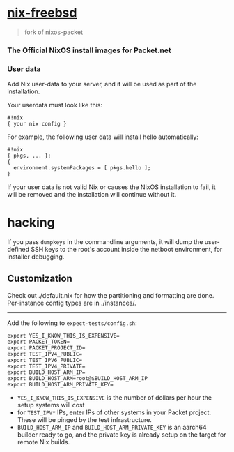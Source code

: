 # [nix-freebsd](#)

> fork of nixos-packet 

### The Official NixOS install images for Packet.net

### User data

Add Nix user-data to your server, and it will be used as part of the
installation.

Your userdata must look like this:

```
#!nix
{ your nix config }
```

For example, the following user data will install hello automatically:

```
#!nix
{ pkgs, ... }:
{
  environment.systemPackages = [ pkgs.hello ];
}
```

If your user data is not valid Nix or causes the NixOS installation to
fail, it will be removed and the installation will continue without
it.

# hacking

If you pass `dumpkeys` in the commandline arguments, it will dump the
user-defined SSH keys to the root's account inside the netboot
environment, for installer debugging.

## Customization

Check out ./default.nix for how the partitioning and formatting are
done. Per-instance config types are in ./instances/.

---

Add the following to `expect-tests/config.sh`:

```
export YES_I_KNOW_THIS_IS_EXPENSIVE=
export PACKET_TOKEN=
export PACKET_PROJECT_ID=
export TEST_IPV4_PUBLIC=
export TEST_IPV6_PUBLIC=
export TEST_IPV4_PRIVATE=
export BUILD_HOST_ARM_IP=
export BUILD_HOST_ARM=root@$BUILD_HOST_ARM_IP
export BUILD_HOST_ARM_PRIVATE_KEY=
```

 - `YES_I_KNOW_THIS_IS_EXPENSIVE` is the number of dollars per hour
   the setup systems will cost
 - for `TEST_IPV*` IPs, enter IPs of other systems in your Packet
   project. These will be pinged by the test infrastructure.
 - `BUILD_HOST_ARM_IP` and `BUILD_HOST_ARM_PRIVATE_KEY` is an aarch64
   builder ready to go, and the private key is already setup on the
   target for remote Nix builds.
